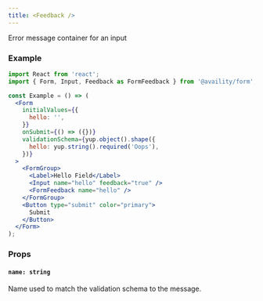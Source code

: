 ```yaml
---
title: <Feedback />
---
```


Error message container for an input

### Example

```jsx
import React from 'react';
import { Form, Input, Feedback as FormFeedback } from '@availity/form';

const Example = () => (
  <Form
    initialValues={{
      hello: '',
    }}
    onSubmit={() => ({})}
    validationSchema={yup.object().shape({
      hello: yup.string().required('Oops'),
    })}
  >
    <FormGroup>
      <Label>Hello Field</Label>
      <Input name="hello" feedback="true" />
      <FormFeedback name="hello" />
    </FormGroup>
    <Button type="submit" color="primary">
      Submit
    </Button>
  </Form>
);
```

### Props

#### `name: string`

Name used to match the validation schema to the message.
